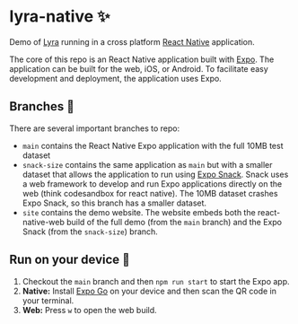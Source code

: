 # lyra-native ✨
Demo of [Lyra](https://lyrajs.io/) running in a cross platform [React Native](https://reactnative.dev/) application.

The core of this repo is an React Native application built with [Expo](https://expo.dev/).
The application can be built for the web, iOS, or Android.
To facilitate easy development and deployment, the application uses Expo.

## Branches 🌳

There are several important branches to repo:
* `main` contains the React Native Expo application with the full 10MB test dataset
* `snack-size` contains the same application as `main` but with a smaller dataset that allows the application to run using [Expo Snack](https://snack.expo.dev/). Snack uses a web framework to develop and run Expo applications directly on the web (think codesandbox for react native). The 10MB dataset crashes Expo Snack, so this branch has a smaller dataset.
* `site` contains the demo website. The website embeds both the react-native-web build of the full demo (from the `main` branch) and the Expo Snack (from the `snack-size`) branch.

## Run on your device 📱

1. Checkout the `main` branch and then `npm run start` to start the Expo app.
2. **Native:** Install [Expo Go](https://expo.dev/client) on your device and then scan the QR code in your terminal.
3. **Web:** Press `w` to open the web build.
